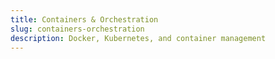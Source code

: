 ```yaml
---
title: Containers & Orchestration
slug: containers-orchestration
description: Docker, Kubernetes, and container management
---
```

